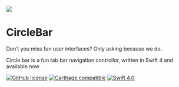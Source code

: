 ![](https://user-images.githubusercontent.com/7403338/53202857-3e1e1600-3630-11e9-9bea-b9b369996e87.png)


# CircleBar 

Don’t you miss fun user interfaces? 
Only asking because we do.

Circle bar is a fun tab bar navigation controllor, written in Swift 4 and available now  

[![GitHub license](https://img.shields.io/badge/license-MIT-lightgrey.svg)](https://softhaus.org)
[![Carthage compatible](https://img.shields.io/badge/Carthage-compatible-4BC51D.svg?style=flat)](https://github.com/Cuberto/bubble-icon-tabbar)
[![Swift 4.0](https://img.shields.io/badge/Swift-4.0-green.svg?style=flat)](https://developer.apple.com/swift/)

